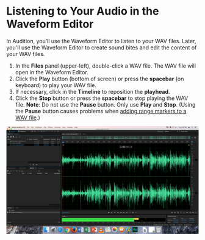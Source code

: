 # Listening to Your Audio in the Waveform Editor

In Audition, you’ll use the Waveform Editor to listen to your WAV files. Later, you'll use the Waveform Editor to create sound bites and edit the content of your WAV files.

1. In the **Files** panel \(upper-left\), double-click a WAV file. The WAV file will open in the Waveform Editor. 
2. Click the **Play** button \(bottom of screen\) or press the **spacebar** \(on keyboard\) to play your WAV file.
3. If necessary, click in the **Timeline** to reposition the **playhead**.
4. Click the **Stop** button or press the **spacebar** to stop playing the WAV file. **Note**: Do not use the **Pause** button. Only use **Play** and **Stop**. \(Using the **Pause** button causes problems when [adding range markers to a WAV file](/listening-and-logging/adding-range-markers-to-wav-file.md).\) 

![A WAV file playing in the Waveform Editor.](/assets/listening-in-waveform-editor.png)

